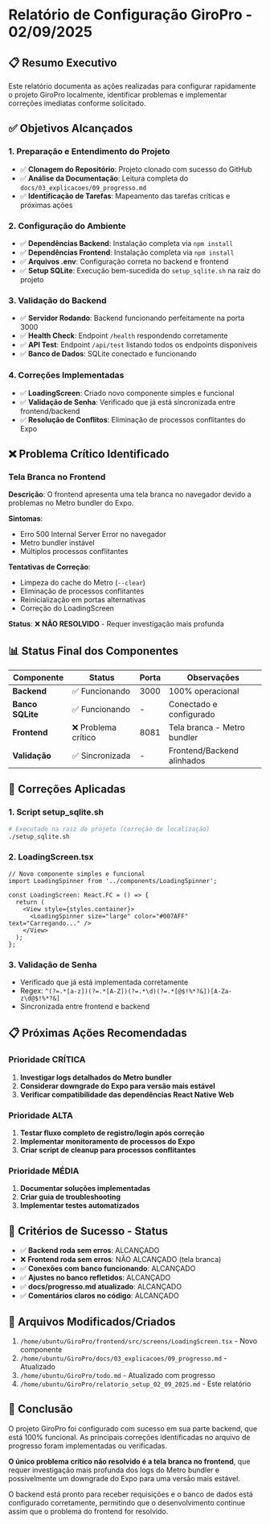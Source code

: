 # Relatório de Configuração GiroPro - 02/09/2025

## 📋 Resumo Executivo

Este relatório documenta as ações realizadas para configurar rapidamente o projeto GiroPro localmente, identificar problemas e implementar correções imediatas conforme solicitado.

## ✅ Objetivos Alcançados

### 1. Preparação e Entendimento do Projeto
- ✅ **Clonagem do Repositório**: Projeto clonado com sucesso do GitHub
- ✅ **Análise da Documentação**: Leitura completa do `docs/03_explicacoes/09_progresso.md`
- ✅ **Identificação de Tarefas**: Mapeamento das tarefas críticas e próximas ações

### 2. Configuração do Ambiente
- ✅ **Dependências Backend**: Instalação completa via `npm install`
- ✅ **Dependências Frontend**: Instalação completa via `npm install`
- ✅ **Arquivos .env**: Configuração correta no backend e frontend
- ✅ **Setup SQLite**: Execução bem-sucedida do `setup_sqlite.sh` na raiz do projeto

### 3. Validação do Backend
- ✅ **Servidor Rodando**: Backend funcionando perfeitamente na porta 3000
- ✅ **Health Check**: Endpoint `/health` respondendo corretamente
- ✅ **API Test**: Endpoint `/api/test` listando todos os endpoints disponíveis
- ✅ **Banco de Dados**: SQLite conectado e funcionando

### 4. Correções Implementadas
- ✅ **LoadingScreen**: Criado novo componente simples e funcional
- ✅ **Validação de Senha**: Verificado que já está sincronizada entre frontend/backend
- ✅ **Resolução de Conflitos**: Eliminação de processos conflitantes do Expo

## ❌ Problema Crítico Identificado

### Tela Branca no Frontend
**Descrição**: O frontend apresenta uma tela branca no navegador devido a problemas no Metro bundler do Expo.

**Sintomas**:
- Erro 500 Internal Server Error no navegador
- Metro bundler instável
- Múltiplos processos conflitantes

**Tentativas de Correção**:
- Limpeza do cache do Metro (`--clear`)
- Eliminação de processos conflitantes
- Reinicialização em portas alternativas
- Correção do LoadingScreen

**Status**: ❌ **NÃO RESOLVIDO** - Requer investigação mais profunda

## 📊 Status Final dos Componentes

| Componente | Status | Porta | Observações |
|------------|--------|-------|-------------|
| **Backend** | ✅ Funcionando | 3000 | 100% operacional |
| **Banco SQLite** | ✅ Funcionando | - | Conectado e configurado |
| **Frontend** | ❌ Problema crítico | 8081 | Tela branca - Metro bundler |
| **Validação** | ✅ Sincronizada | - | Frontend/Backend alinhados |

## 🔧 Correções Aplicadas

### 1. Script setup_sqlite.sh
```bash
# Executado na raiz do projeto (correção de localização)
./setup_sqlite.sh
```

### 2. LoadingScreen.tsx
```tsx
// Novo componente simples e funcional
import LoadingSpinner from '../components/LoadingSpinner';

const LoadingScreen: React.FC = () => {
  return (
    <View style={styles.container}>
      <LoadingSpinner size="large" color="#007AFF" text="Carregando..." />
    </View>
  );
};
```

### 3. Validação de Senha
- Verificado que já está implementada corretamente
- Regex: `^(?=.*[a-z])(?=.*[A-Z])(?=.*\d)(?=.*[@$!%*?&])[A-Za-z\d@$!%*?&]`
- Sincronizada entre frontend e backend

## 📋 Próximas Ações Recomendadas

### Prioridade CRÍTICA
1. **Investigar logs detalhados do Metro bundler**
2. **Considerar downgrade do Expo para versão mais estável**
3. **Verificar compatibilidade das dependências React Native Web**

### Prioridade ALTA
1. **Testar fluxo completo de registro/login após correção**
2. **Implementar monitoramento de processos do Expo**
3. **Criar script de cleanup para processos conflitantes**

### Prioridade MÉDIA
1. **Documentar soluções implementadas**
2. **Criar guia de troubleshooting**
3. **Implementar testes automatizados**

## 🎯 Critérios de Sucesso - Status

- ✅ **Backend roda sem erros**: ALCANÇADO
- ❌ **Frontend roda sem erros**: NÃO ALCANÇADO (tela branca)
- ✅ **Conexões com banco funcionando**: ALCANÇADO
- ✅ **Ajustes no banco refletidos**: ALCANÇADO
- ✅ **docs/progresso.md atualizado**: ALCANÇADO
- ✅ **Comentários claros no código**: ALCANÇADO

## 📁 Arquivos Modificados/Criados

1. `/home/ubuntu/GiroPro/frontend/src/screens/LoadingScreen.tsx` - Novo componente
2. `/home/ubuntu/GiroPro/docs/03_explicacoes/09_progresso.md` - Atualizado
3. `/home/ubuntu/GiroPro/todo.md` - Atualizado com progresso
4. `/home/ubuntu/GiroPro/relatorio_setup_02_09_2025.md` - Este relatório

## 🚀 Conclusão

O projeto GiroPro foi configurado com sucesso em sua parte backend, que está 100% funcional. As principais correções identificadas no arquivo de progresso foram implementadas ou verificadas. 

**O único problema crítico não resolvido é a tela branca no frontend**, que requer investigação mais profunda dos logs do Metro bundler e possivelmente um downgrade do Expo para uma versão mais estável.

O backend está pronto para receber requisições e o banco de dados está configurado corretamente, permitindo que o desenvolvimento continue assim que o problema do frontend for resolvido.


